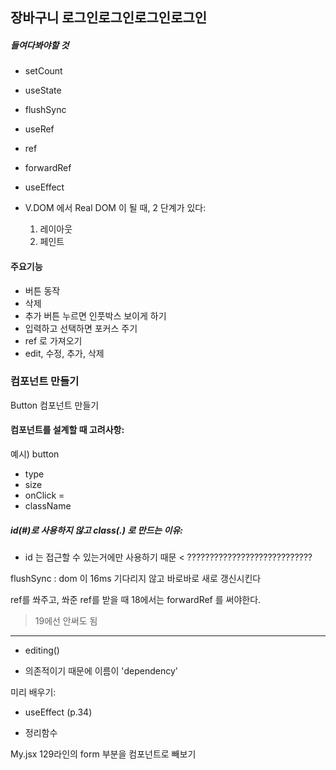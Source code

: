 장바구니 
로그인로그인로그인로그인
-----

##### 들여다봐야할 것
- setCount
- useState
- flushSync
- useRef
- ref
- forwardRef
- useEffect


- V.DOM 에서 Real DOM 이 될 때, 2 단계가 있다:
  1. 레이아웃 
  2. 페인트  

#### 주요기능
- 버튼 동작
- 삭제
- 추가 버튼 누르면 인풋박스 보이게 하기
- 입력하고 선택하면 포커스 주기
- ref 로 가져오기
- edit, 수정, 추가, 삭제



### 컴포넌트 만들기 

Button 컴포넌트 만들기 

#### 컴포넌트를 설계할 때 고려사항: 
예시) button
- type 
- size 
- onClick = 
- className


##### id(#)로 사용하지 않고  class(.) 로 만드는 이유: 
- id 는 접근할 수 있는거에만 사용하기 때문 < ????????????????????????????




flushSync : dom 이 16ms 기다리지 않고 바로바로 새로 갱신시킨다


ref를 쏴주고, 쏴준 ref를 받을 때 
18에서는 forwardRef 를 써야한다. 
> 19에선 안써도 됨



-----
- editing() 


- 의존적이기 때문에 이름이 'dependency' 


미리 배우기: 
- useEffect (p.34)


- 정리함수


My.jsx 
129라인의 form 부분을 컴포넌트로 빼보기
